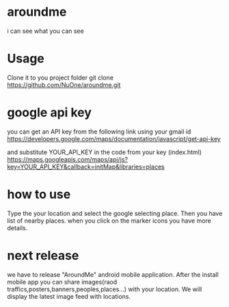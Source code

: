 # aroundme
 i can see what you can see
 
 # Usage
 Clone it to you project folder
 git clone https://github.com/NuOne/aroundme.git
 
 # google api key
 you can get an API key from the following link using your gmail id
 https://developers.google.com/maps/documentation/javascript/get-api-key
 
 and substitute YOUR_API_KEY in the code from your key (index.html)
https://maps.googleapis.com/maps/api/js?key=YOUR_API_KEY&callback=initMap&libraries=places


# how to use
Type the your location and select the google selecting place. Then you have list of nearby places. when you click on the marker icons you have more details.

# next release
we have to release "AroundMe" android mobile application. After the install mobile app you can share images(raod traffics,posters,banners,peoples,places...) with your location.
We will display the latest image feed with locations. 
